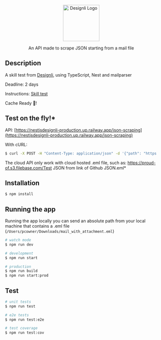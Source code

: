 <p align="center">
  <a href="https://designli.co/" target="blank"><img src="https://www.businessofapps.com/wp-content/uploads/2023/06/designli_logo_for_boa.png" width="120" alt="Designli Logo" /></a>
</p>

<p align="center">An API made to scrape JSON starting from a mail file</p>

## Description
A skill test from [Designli](https://designli.co/), using TypeScript, Nest and mailparser

Deadline: 2 days

Instructions: [Skill test](https://docs.google.com/forms/d/e/1FAIpQLSd44iat8Iv6tTL0xxTTlAzNIxudQYwNwZFBx8sL4jYQe3Vo6A/viewform?pli=1)

Cache Ready 🚀!

## Test on the fly!*
API: [https://nestjsdesignli-production.up.railway.app/json-scraping](https://nestjsdesignli-production.up.railway.app/json-scraping)

With cURL:

```bash
$ curl -X POST -H "Content-Type: application/json" -d '{"path": "https://proud-of.s3.filebase.com/Test JSON from link of Github JSON.eml"}' https://nestjsdesignli-production.up.railway.app/json-scraping
```

The cloud API only work with cloud hosted .eml file, such as: https://proud-of.s3.filebase.com/Test JSON from link of Github JSON.eml*

## Installation
```bash
$ npm install
```

## Running the app
Running the app locally you can send an absolute path from your local machine that contains a .eml file (`/Users/pcowner/Downloads/mail_with_attachment.eml`)

```bash
# watch mode
$ npm run dev

# development
$ npm run start

# production
$ npm run build
$ npm run start:prod
```

## Test
```bash
# unit tests
$ npm run test

# e2e tests
$ npm run test:e2e

# test coverage
$ npm run test:cov
```
